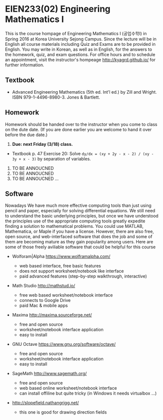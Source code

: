 # EIEN233(02) Engineering Mathematics I
This is the course hompage of Engineering Mathematics I (공업수학I) in Spring 2016 at Korea University Sejong Campus.
Since the lecture will be in English all course materials including Quiz and Exams are to be provided in English.
You may write in Korean, as well as in English, for the answers to the homework, quiz, and exam questions.
For office hours and to schedule an appointment, visit the instructor's hompeage http://kyagrd.github.io/ for further information.

## Textbook
 * Advanced Engineering Mathematics (5th ed. Int'l ed.) by Zill and Wright. ISBN 979-1-4496-8980-3. Jones & Bartlett.

## Homework
Homework should be handed over to the instructor when you come to class on the dute date.
(If you are done earlier you are welcome to hand it over before the due date.)
 1. **Due: next Friday (3/18) class.**
  * Textbook p. 47 Exercise 20: Solve `dy/dx = (xy + 2y - x - 2) / (xy - 3y + x - 3)` by separation of variables.
 1. TO BE ANNOUCNED
 1. TO BE ANNOUCNED
 1. TO BE ANNOUCNED
...

## Software
Nowadays We have much more effective computing tools
than just using pencil and paper, especially for solving differential equations.
We still need to understand the basic underlying principles,
but once we have understood the principles use of the appropriate computing tools
greatly expedite finding a solution to mathematical problems.
You could use MATLAB, Mathematica, or Maple if you have a license.
However, there are also free, open source, and web-interfaced software
that does the job and some of them are becoming mature as they gain popularity among users.
Here are some of those freely aviliable software that could be helpful for this course
* Wolforam|Alpha https://www.wolframalpha.com/
  * web based interface, free basic features
  * does not support worksheet/notebook like interface
  * paid advanced features (step-by-step walkthrough, interactive)
* Math Studio http://mathstud.io/
  * free web based worksheet/notebook interface
  * connects to Google Drive
  * paid Mac & mobile apps
* Maxima http://maxima.sourceforge.net/
  * free and open source
  * worksheet/notebook interface application
  * easy to install
* GNU Octave https://www.gnu.org/software/octave/
  * free and open source
  * worksheet/notebook interface application
  * easy to install
* SageMath http://www.sagemath.org/
  * free and open source
  * web based online worksheet/notebook interface
  * can install offiline but quite tricky (in Windows it needs virtualbox ...)

* http://slopefield.nathangrigg.net/
  * this one is good for drawing direction fields
